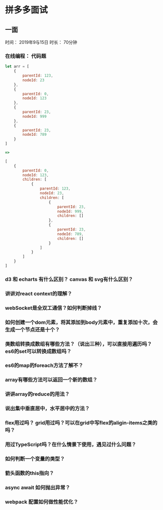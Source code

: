# 拼多多面试

## 一面
时间： 2019年9与15日
时长： 70分钟

### 在线编程： 代码题
```javascript
let arr = [
    {
        parentId: 123,
        nodeId: 23
    },
    {
        parentId: 0,
        nodeId: 123
    },
    {
        parentId: 23,
        nodeId: 999
    },
    {
        parentId: 23,
        nodeId: 789
    }
]

=>

[
    {
        parentId: 0,
        nodeId: 123,
        children: [
            {
                parentId: 123,
                nodeId: 23,
                children: [
                    {
                        parentId: 23,
                        nodeId: 999,
                        children: []
                    },
                    {
                        parentId: 23,
                        nodeId: 789,
                        children: []
                    }
                ]
            }
        ]
    }
]
```

### d3 和 echarts 有什么区别？ canvas 和 svg有什么区别？

### 讲讲对react context的理解？

### webSocket是全双工通信？如何判断掉线？

### 如何创建一个dom元素，将其添加到body元素中，重复添加十次，会生成一个节点还是十个？

### 类数组转换成数组有哪些方法？（说出三种），可以直接用遍历吗？es6的set可以转换成数组吗？

### es6的map的foreach方法了解不？

### array有哪些方法可以返回一个新的数组？

### 讲讲array的reduce的用法？

### 说出集中垂直居中，水平居中的方法？

### flex用过吗？ grid用过吗？可以在grid中写flex的aligin-items之类的吗？

### 用过TypeScript吗？在什么情景下使用，遇见过什么问题？

### 如何判断一个变量的类型？

### 箭头函数的this指向？

### async await 如何抛出异常？

### webpack 配置如何做性能优化？



